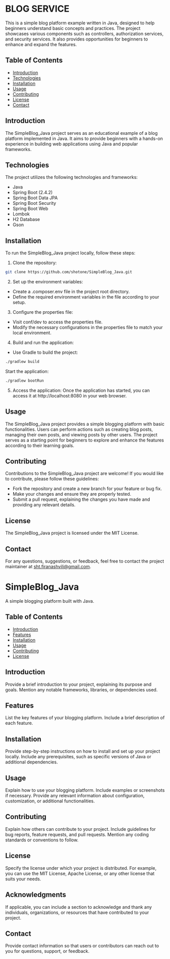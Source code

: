 # BLOG SERVICE
This is a simple blog platform example written in Java, designed to help beginners understand basic concepts and practices. The project showcases various components such as controllers, authorization services, and security services. It also provides opportunities for beginners to enhance and expand the features.

## Table of Contents
- [Introduction](#introduction)
- [Technologies](#Technologies)
- [Installation](#Installation)
- [Usage](#usage)
- [Contributing](#contributing)
- [License](#license)
- [Contact](#Contact)



## Introduction
The SimpleBlog_Java project serves as an educational example of a blog platform implemented in Java. It aims to provide beginners with a hands-on experience in building web applications using Java and popular frameworks.

## Technologies
The project utilizes the following technologies and frameworks:

* Java
* Spring Boot (2.4.2)
* Spring Boot Data JPA
* Spring Boot Security
* Spring Boot Web
* Lombok
* H2 Database
* Gson 

## Installation
To run the SimpleBlog_Java project locally, follow these steps:

1. Clone the repository:


```bash
git clone https://github.com/shotone/SimpleBlog_Java.git
```


2. Set up the environment variables:

* Create a .composer.env file in the project root directory.
* Define the required environment variables in the file according to your setup.

3. Configure the properties file:

* Visit conf/dev to access the properties file.
* Modify the necessary configurations in the properties file to match your local environment.

4. Build and run the application:
* Use Gradle to build the project:


```bash
./gradlew build
```
Start the application:

```bash
./gradlew bootRun
```

5. Access the application:
Once the application has started, you can access it at http://localhost:8080 in your web browser.

## Usage
The SimpleBlog_Java project provides a simple blogging platform with basic functionalities. Users can perform actions such as creating blog posts, managing their own posts, and viewing posts by other users. The project serves as a starting point for beginners to explore and enhance the features according to their learning goals.

## Contributing
Contributions to the SimpleBlog_Java project are welcome! If you would like to contribute, please follow these guidelines:

* Fork the repository and create a new branch for your feature or bug fix.
* Make your changes and ensure they are properly tested.
* Submit a pull request, explaining the changes you have made and providing any relevant details.

## License
The SimpleBlog_Java project is licensed under the MIT License.

## Contact
For any questions, suggestions, or feedback, feel free to contact the project maintainer at sht.firanashvili@gmail.com.

# SimpleBlog_Java

A simple blogging platform built with Java.

## Table of Contents
- [Introduction](#introduction)
- [Features](#features)
- [Installation](#installation)
- [Usage](#usage)
- [Contributing](#contributing)
- [License](#license)

## Introduction
Provide a brief introduction to your project, explaining its purpose and goals. Mention any notable frameworks, libraries, or dependencies used.

## Features
List the key features of your blogging platform. Include a brief description of each feature.

## Installation
Provide step-by-step instructions on how to install and set up your project locally. Include any prerequisites, such as specific versions of Java or additional dependencies.

## Usage
Explain how to use your blogging platform. Include examples or screenshots if necessary. Provide any relevant information about configuration, customization, or additional functionalities.

## Contributing
Explain how others can contribute to your project. Include guidelines for bug reports, feature requests, and pull requests. Mention any coding standards or conventions to follow.

## License
Specify the license under which your project is distributed. For example, you can use the MIT License, Apache License, or any other license that suits your needs.

## Acknowledgments
If applicable, you can include a section to acknowledge and thank any individuals, organizations, or resources that have contributed to your project.

## Contact
Provide contact information so that users or contributors can reach out to you for questions, support, or feedback.